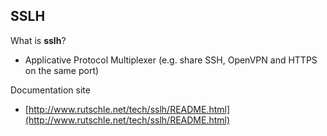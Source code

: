 SSLH
----

What is **sslh**?

- Applicative Protocol Multiplexer (e.g. share SSH, OpenVPN and HTTPS on the same port)

Documentation site

- [http://www.rutschle.net/tech/sslh/README.html](http://www.rutschle.net/tech/sslh/README.html)
